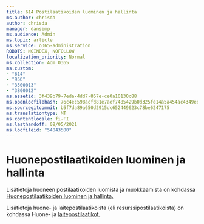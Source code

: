 ```yaml
---
title: 614 Postilaatikoiden luominen ja hallinta
ms.author: chrisda
author: chrisda
manager: dansimp
ms.audience: Admin
ms.topic: article
ms.service: o365-administration
ROBOTS: NOINDEX, NOFOLLOW
localization_priority: Normal
ms.collection: Adm_O365
ms.custom:
- "614"
- "956"
- "3500013"
- "3800012"
ms.assetid: 3f439b79-7eda-4dd7-857e-ce0a10130c88
ms.openlocfilehash: 76c4ec598acfd81e7aef7485429b0d325fe14a5a454ac4349ed3c8f90f930a89
ms.sourcegitcommit: b5f7da89a650d2915dc652449623c78be6247175
ms.translationtype: MT
ms.contentlocale: fi-FI
ms.lasthandoff: 08/05/2021
ms.locfileid: "54043500"
---
```

# <a name="how-to-create-and-manage-room-mailboxes"></a>Huonepostilaatikoiden luominen ja hallinta

Lisätietoja huoneen postilaatikoiden luomista ja muokkaamista on kohdassa [Huonepostilaatikoiden luominen ja hallinta.](https://technet.microsoft.com/library/jj215781.aspx)

Lisätietoja huone- ja laitepostilaatikoista (eli resurssipostilaatikoista) on kohdassa Huone- ja [laitepostilaatikot.](https://docs.microsoft.com/microsoft-365/admin/manage/room-and-equipment-mailboxes)

